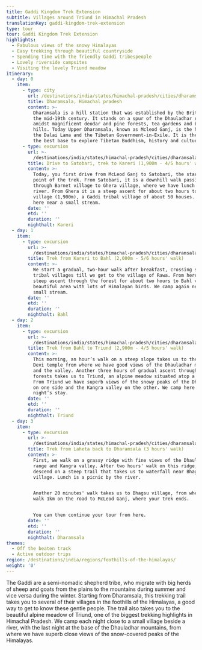 ```yaml
---
title: Gaddi Kingdom Trek Extension
subtitle: Villages around Triund in Himachal Pradesh
translationKey: gaddi-kingdom-trek-extension
type: tour
tour: Gaddi Kingdom Trek Extension
highlights:
  - Fabulous views of the snowy Himalayas
  - Easy trekking through beautiful countryside
  - Spending time with the friendly Gaddi tribespeople
  - Lovely riverside campsites
  - Visiting the lovely Triund meadow
itinerary:
  - day: 0
    item:
      - type: city
        url: /destinations/india/states/himachal-pradesh/cities/dharamsala/
        title: Dharamsala, Himachal pradesh
        content: >-
          Dharamsala is a hill station that was established by the British in
          the mid-19th century. It stands on a spur of the Dhauladhar range
          amidst magnificent deodar and pine forests, tea gardens and beautiful
          hills. Today Upper Dharamsala, known as Mcleod Ganj, is the home of
          the Dalai Lama and the Tibetan Government-in-Exile. It is therefore
          the best base to explore Tibetan Buddhism, history and culture.
      - type: excursion
        url: >-
          /destinations/india/states/himachal-pradesh/cities/dharamsala/excursions/drive-to-satobari-trek-to-kareri-1900m-4-5-hours-walk/
        title: Drive to Satobari, trek to Kareri (1,900m - 4/5 hours' walk)
        content: >-
          Today, you first drive from McLeod Ganj to Satobari, the starting
          point of the trek. From Satobari, it is a downhill walk passing
          through Barnet village to Ghera village, where we have lunch near the
          river. From Ghera it is a steep ascent for about two hours to Kareri
          village (1,900m), a Gaddi tribal village of about 50 houses. We camp
          here near a small stream.
        date: ''
        etd: ''
        duration: ''
        nighthalt: Kareri
  - day: 1
    item:
      - type: excursion
        url: >-
          /destinations/india/states/himachal-pradesh/cities/dharamsala/excursions/trek-from-kareri-to-bahl-2000m-5-6-hours-walk/
        title: Trek from Kareri to Bahl (2,000m - 5/6 hours' walk)
        content: >-
          We start a gradual, two-hour walk after breakfast, crossing several
          tribal villages till we get to the village of Rawa. From here it is a
          steep ascent through the forest for about two hours to Bahl village, a
          beautiful area with lots of Himalayan birds. We camp again near a
          small stream.
        date: ''
        etd: ''
        duration: ''
        nighthalt: Bahl
  - day: 2
    item:
      - type: excursion
        url: >-
          /destinations/india/states/himachal-pradesh/cities/dharamsala/excursions/trek-from-bahl-to-triund-2900m-4-5-hours-walk/
        title: Trek from Bahl to Triund (2,900m - 4/5 hours' walk)
        content: >-
          This morning, an hour’s walk on a steep slope takes us to the Galu
          Devi temple from where we have good views of the Dhauladhar mountains
          and the valley. Another three hours of gradual ascent through mixed
          forests takes us to Triund, an alpine meadow situated atop a ridge.
          From Triund we have superb views of the snowy peaks of the Dhauladhars
          on one side and the Kangra valley on the other. We camp here for our
          night’s stay.
        date: ''
        etd: ''
        duration: ''
        nighthalt: Triund
  - day: 3
    item:
      - type: excursion
        url: >-
          /destinations/india/states/himachal-pradesh/cities/dharamsala/excursions/trek-from-laheta-back-to-dharamsala-3-hours-walk/
        title: Trek from Laheta back to Dharamsala (3 hours' walk)
        content: >-
          First, we walk on a grassy ridge with fine views of the Dhauladhar
          range and Kangra valley. After two hours' walk on this ridge, we
          descend on a steep trail that takes us to waterfall near Bhagsu
          village. Lunch is a picnic by the river.


          Another 20 minutes' walk takes us to Bhagsu village, from where we
          walk 1km on the road to McLeod Ganj, where your trek ends.


          You can then continue your tour from here.
        date: ''
        etd: ''
        duration: ''
        nighthalt: Dharamsala
themes:
  - Off the beaten track
  - Active outdoor trips
region: /destinations/india/regions/foothills-of-the-himalayas/
weight: '0'
---
```


The Gaddi are a semi-nomadic shepherd tribe, who migrate with big herds of sheep and goats from the plains to the mountains during summer and vice versa during the winter. Starting from Dharamsala, this trekking trail takes you to several of their villages in the foothills of the Himalayas, a good way to get to know these gentle people. The trail also takes you to the beautiful alpine meadow of Triund, one of the biggest trekking highlights in Himachal Pradesh. We camp each night close to a small village beside a river, with the last night at the base of the Dhauladhar mountains, from where we have superb close views of the snow-covered peaks of the Himalayas.
